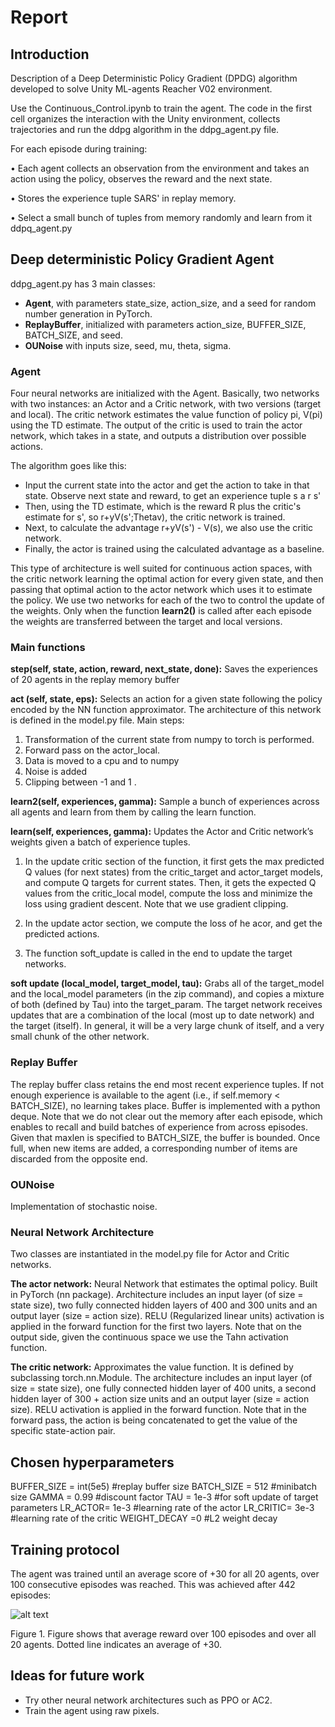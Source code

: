 # Report

## Introduction
Description of a Deep Deterministic Policy Gradient (DPDG) algorithm developed to solve Unity ML-agents Reacher V02 environment.

Use the Continuous_Control.ipynb to train the agent. 
The code in the first cell organizes the interaction with the Unity environment, collects trajectories and run the ddpg algorithm in the ddpg_agent.py file.

For each episode during training:

• Each agent collects an observation from the environment and takes an action using the policy, observes the reward and the next state.

• Stores the experience tuple SARS' in replay memory.

• Select a small bunch of tuples from memory randomly and learn from it ddpq_agent.py

## Deep deterministic Policy Gradient Agent
ddpg_agent.py has 3 main classes: 

- **Agent**, with parameters state_size, action_size, and a seed for random number generation in PyTorch.
- **ReplayBuffer**, initialized with parameters action_size, BUFFER_SIZE, BATCH_SIZE, and seed.
- **OUNoise** with inputs size, seed, mu, theta, sigma.


### Agent
Four neural networks are initialized with the Agent. Basically, two networks with two instances: an Actor and a Critic network, with two versions (target and local). The critic network estimates the value function of policy pi, V(pi) using the TD estimate. The output of the critic is used to train the actor network, which takes in a state, and outputs a distribution over possible actions.

The algorithm goes like this:
- Input the current state into the actor and get the action to take in that state. Observe next state and reward, to get an experience tuple s a r s'
- Then, using the TD estimate, which is the reward R plus the critic's estimate for s', so r+yV(s';Thetav), the critic network is trained.
- Next, to calculate the advantage r+yV(s') - V(s), we also use the critic network.
- Finally, the actor is trained using the calculated advantage as a baseline.

This type of architecture is well suited for continuous action spaces, with the critic network learning the optimal action for every given state, and then passing that optimal action to the actor network which uses it to estimate the policy.
We use two networks for each of the two to control the update of the weights. Only when the function **learn2()** is called after each episode the weights are transferred between the target and local versions.

### Main functions

**step(self, state, action, reward, next_state, done):** Saves the experiences of 20 agents in the replay memory buffer

**act (self, state, eps):**
Selects an action for a given state following the policy encoded by the NN function approximator. The architecture of this network is defined in the model.py file. Main steps:
1) Transformation of the current state from numpy to torch is performed. 
2) Forward pass on the actor_local. 
3) Data is moved to a cpu and to numpy
4) Noise is added
5) Clipping between -1 and 1 .

**learn2(self, experiences, gamma):**
Sample a bunch of experiences across all agents and learn from them by calling the learn function.

**learn(self, experiences, gamma):**
Updates the Actor and Critic network’s weights given a batch of experience tuples.
1) In the update critic section of the function, it first gets the max predicted Q values (for next states) from the critic_target and actor_target models, and compute Q targets for current states. Then, it gets the expected Q values from the critic_local model, compute the loss and minimize the loss using gradient descent. Note that we use gradient clipping.

2) In the update actor section, we compute the loss of he acor, and get the predicted actions.
3) The function soft_update is called in the end to update the target networks.

**soft update (local_model, target_model, tau):**
Grabs all of the target_model and the local_model parameters (in the zip command), and copies a mixture of both (defined by Tau) into the target_param.
The target network receives updates that are a combination of the local (most up to date network) and the target (itself). In general, it will be a very large chunk of itself, and a very small chunk of the other network.

### Replay Buffer
The replay buffer class retains the end most recent experience tuples. If not enough experience is available to the agent (i.e., if self.memory < BATCH_SIZE), no learning takes place.
Buffer is implemented with a python deque. Note that we do not clear out the memory after each episode, which enables to recall and build batches of experience from across episodes.
Given that maxlen is specified to BATCH_SIZE, the buffer is bounded. Once full, when new items are added, a corresponding number of items are discarded from the opposite end.

### OUNoise
Implementation of stochastic noise.


### Neural Network Architecture
Two classes are instantiated in the model.py file for Actor and Critic networks.

**The actor network:**
Neural Network that estimates the optimal policy. 
Built in PyTorch (nn package). 
Architecture includes an input layer (of size = state size), two fully connected hidden layers of 400 and 300 units and an output layer (size = action size).
RELU (Regularized linear units) activation is applied in the forward function for the first two layers. Note that on the output side, given the continuous space we use the Tahn activation function.

**The critic network:**
Approximates the value function. It is defined by subclassing torch.nn.Module. 
The architecture includes an input layer (of size = state size), one fully connected hidden layer of 400 units, a second hidden layer of 300 + action size units and an output layer (size = action size).
RELU activation is applied in the forward function. Note that in the forward pass, the action is being concatenated to get the value of the specific state-action pair.


## Chosen hyperparameters

BUFFER_SIZE = int(5e5)   #replay buffer size
BATCH_SIZE = 512 #minibatch size
GAMMA = 0.99 #discount factor
TAU = 1e-3 #for soft update of target parameters
LR_ACTOR= 1e-3 #learning rate of the actor
LR_CRITIC= 3e-3 #learning rate of the critic 
WEIGHT_DECAY =0 #L2 weight decay



## Training protocol
The agent was trained until an average score of +30 for all 20 agents, over 100 consecutive episodes was reached. This was achieved after 442 episodes:


![alt text](https://github.com/dpachec/deep-rl-continous_control/output2.png)

Figure 1. Figure shows that average reward over 100 episodes and over all 20 agents. Dotted line indicates an average of +30.


## Ideas for future work
- Try other neural network architectures such as PPO or AC2. 
- Train the agent using raw pixels.


